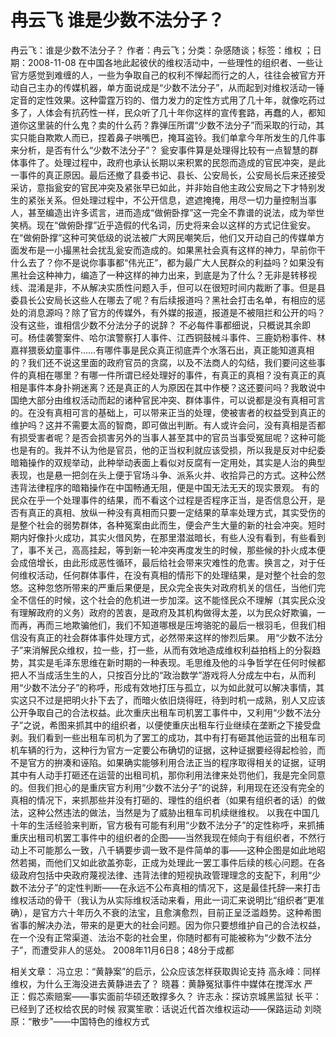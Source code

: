 # 冉云飞  谁是少数不法分子？

冉云飞：谁是少数不法分子？
作者：冉云飞；分类：杂感随谈；标签：维权 ；日期：2008-11-08
在中国各地此起彼伏的维权活动中，一些理性的组织者、一些让官方感觉到难缠的人，一些为争取自己的权利不惮起而行之的人，往往会被官方开动自己主办的传媒机器，单方面说成是“少数不法分子”，从而起到对维权活动一锤定音的定性效果。这种雷霆万钧的、借力发力的定性方式用了几十年，就像吃药过多了，人体会有抗药性一样，民众听了几十年你这样的宣传套路，再蠢的人，都知道你这里装的什么鬼？卖的什么药？靠弹压所谓“少数不法分子”而采取的行动，其实只能自欺欺人而已，捏着鼻子哄嘴巴，掩耳盗铃。我们单拿今年所发生的几件事来分析，是否有什么“少数不法分子”？
瓮安事件算是处理得比较有一点智慧的群体事件了。处理过程中，政府也承认长期以来积累的民怨而造成的官民冲突，是此一事件的真正原因。最后还撤了县委书记、县长、公安局长，公安局长后来还接受采访，意指瓮安的官民冲突及紧张早已如此，并非始自他主政公安局之下才特别发生的紧张关系。但处理过程中，不公开信息，遮遮掩掩，用尽一切力量控制当事人，甚至编造出许多谎言，进而造成“做俯卧撑”这一完全不靠谱的说法，成为举世笑柄。现在“做俯卧撑”近乎造假的代名词，历史将来会以这样的方式记住瓮安。在“做俯卧撑”这种可笑低级的说法被广大网民嘲笑后，他们又开动自己的传媒单方面发布是一小撮黑社会扰乱瓮安而造成的。如果黑社会真有这样的神力，早前你干什么去了？你不是说你事事都“伟光正”，都为最广大人民群众的利益吗？如果没有黑社会这种神力，编造了一种这样的神力出来，到底是为了什么？无非是转移视线、混淆是非，不从解决实质性问题入手，但可以在很短时间内裁断了事。但是县委县长公安局长这些人在哪去了呢？有后续报道吗？黑社会打击名单，有相应的惩处的消息源吗？除了官方的传媒外，有外媒的报道，报道是不被阻拦和公开的吗？没有这些，谁相信少数不分法分子的说辞？
不必每件事都细说，只概说其余即可。杨佳袭警案件、哈尔滨警察打人事件、江西铜鼓械斗事件、三鹿奶粉事件、林嘉祥猥亵幼童事件……有哪件事是民众真正彻底弄个水落石出，真正能知道真相的？我们还不说这里面的政府官员的贪腐，以及不法商人的勾结，我们要问这些事件的真相在哪里？有哪一件所谓已经处理好的事件，有真正的真相？没有真正的真相是事件本身扑朔迷离？还是真正的人为原因在其中作梗？这还要问吗？我敢说中国绝大部分由维权活动而起的诸种官民冲突、群体事件，可以说都是没有真相可言的。在没有真相可言的基础上，可以带来正当的处理，使被害者的权益受到真正的维护吗？这并不需要太高的智商，即可做出判断。有人或许会问，没有真相是否都有损受害者呢？是否会损害另外的当事人甚至其中的官员当事受冤屈呢？这种可能也是有的。我并不认为他是官员，他的正当权利就应该受损，所以我是反对中纪委暗箱操作的双规举动，此种举动表面上看似对反腐有一定用处，其实是人治的典型表现，也是悬一把剑在头上便于官场斗争、派系火并、收拾异己的方式。这种公然违背法律程序的暗箱操作在中国畅通无阻，便是中国无法无天的现实景观。
有的民众在乎一个处理事件的结果，而不看这个过程是否程序正当，是否信息公开，是否有真正的真相、放纵一种没有真相而只要一定结果的草率处理方式，其实受伤的是整个社会的弱势群体，各种冤案由此而生，便会产生大量的新的社会冲突。短时期内好像扑火成功，其实火借风势，在那里潜滋暗长，有些人没有看到，有些看到了，事不关己，高高挂起，等到新一轮冲突再度发生的时候，那些候的扑火成本便会成倍增长，由此形成恶性循环，最后给社会带来灾难性的危害。换言之，对于任何维权活动，任何群体事件，在没有真相的情形下的处理结果，是对整个社会的忽悠。这种忽悠所带来的严重后果便是，民众完全丧失对政府机关的信任，当他们完全不信任的时候，这个社会的危机进一步加深。这不能怪民众不理解（其实民众没有理解政府的义务）政府的苦衷，是政府及其机构做得太差，以为民众好欺骗，一而再，再而三地欺骗他们，我们不知道哪根是压垮骆驼的最后一根羽毛，但我们相信没有真正的社会群体事件处理方式，必然带来这样的惨烈后果。
用“少数不法分子”来消解民众维权，拉一些，打一些，从而有效地造成维权利益拍档上的分裂趋势，其实是毛泽东思维在新时期的一种表现。毛思维及他的斗争哲学在任何时候都把人不当成活生生的人，只按百分比的“政治数学”游戏将人分成左中右，从而利用“少数不法分子”的称呼，形成有效地打压与孤立，以为如此就可以解决事情，其实这只不过是把明火扑下去了，而暗火依旧烧得旺，待到时机一成熟，别人又应该公开争取自己的合法权益。此次重庆出租车司机罢工事件中，又利用“少数不法分子”之说，希图来抓其中的组织者，以便使重庆出租车行业继续在垄断之下接受盘剥。我们看到一些出租车司机为了罢工的成功，其中有打有砸其他运营的出租车司机车辆的行为，这种行为官方一定要公布确切的证据，这种证据要经得起检验，而不是官方的拚凑和诬陷。如果确实能够利用合法正当的程序取得相关的证据，证明其中有人动手打砸还在运营的出租司机，那你利用法律来处罚他们，我是完全同意的。但我们担心的是重庆官方利用“少数不法分子”的说辞，利用现在还没有完全的真相的情况下，来抓那些并没有打砸的、理性的组织者（如果有组织者的话）的做法，这种公然违法的做法，当然是为了威胁出租车司机续继维权。
以我在中国几十年的生活经验来判断，官方极有可能有利用“少数不法分子”的定性称呼，来抓捕重庆出租司机罢工事件中的组织者的企图——当然我现在倾向于有组织者，不然行动上不可能那么一致，八千辆要步调一致不是件简单的事——这种企图是如此地昭然若揭，而他们又如此欲盖弥彰，正成为处理此一罢工事件后续的核心问题。在各级政府包括中央政府蔑视法律、违背法律的短视执政管理理念的支配下，利用“少数不法分子”的定性判断——在永远不公布真相的情况下，这是最佳托辞—来打击维权活动的骨干（我认为从实际维权活动来看，用此一词汇来说明比“组织者”更准确），是官方六十年历久不衰的法宝，且愈演愈烈，目前正呈泛滥趋势。这种希图省事的解决办法，带来的是更大的社会问题。因为你只要想维护自己的合法权益，在一个没有正常渠道、法治不彰的社会里，你随时都有可能被称为“少数不法分子”，而遭受非人的惩处。
2008年11月6日8；48分于成都

相关文章：
冯立忠：“黄静案”的启示，公众应该怎样获取舆论支持
高永峰：同样维权，为什么王海没进去黄静进去了？
晓暮：黄静冤狱事件中媒体在搅浑水
严正：假芯索赔案——事实面前华硕还敢撑多久？
许志永：探访京城黑监狱
长平：已经到了还权给农民的时候
寂寞笙歌：话说近代首次维权运动——保路运动
刘晓原：“散步”——中国特色的维权方式